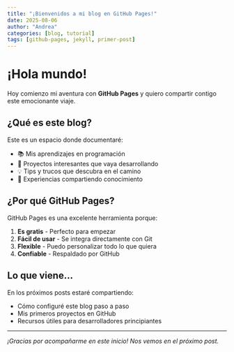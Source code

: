 ```yaml
---
title: "¡Bienvenidos a mi blog en GitHub Pages!"
date: 2025-08-06
author: "Andrea"
categories: [blog, tutorial]
tags: [github-pages, jekyll, primer-post]
---
```


# ¡Hola mundo!

Hoy comienzo mi aventura con **GitHub Pages** y quiero compartir contigo este emocionante viaje.

## ¿Qué es este blog?

Este es un espacio donde documentaré:

- 📚 Mis aprendizajes en programación
- 🚀 Proyectos interesantes que vaya desarrollando
- 💡 Tips y trucos que descubra en el camino
- 🤝 Experiencias compartiendo conocimiento

## ¿Por qué GitHub Pages?

GitHub Pages es una excelente herramienta porque:

1. **Es gratis** - Perfecto para empezar
2. **Fácil de usar** - Se integra directamente con Git
3. **Flexible** - Puedo personalizar todo lo que quiera
4. **Confiable** - Respaldado por GitHub

## Lo que viene...

En los próximos posts estaré compartiendo:

- Cómo configuré este blog paso a paso
- Mis primeros proyectos en GitHub
- Recursos útiles para desarrolladores principiantes

---

*¡Gracias por acompañarme en este inicio! Nos vemos en el próximo post.*
